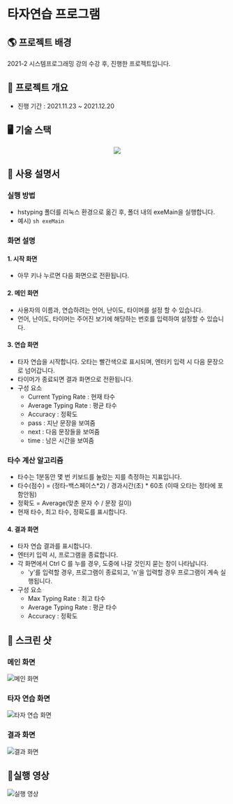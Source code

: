 # 타자연습 프로그램
## 🌎 프로젝트 배경
2021-2 시스템프로그래밍 강의 수강 후, 진행한 프로젝트입니다.
## 🌳 프로젝트 개요
- 진행 기간 : 2021.11.23 ~ 2021.12.20

## 🖥 기술 스택
<div align=center> 
<img src="https://img.shields.io/badge/c-00599C?style=for-the-badge&logo=c&logoColor=white">
</div>

## 🍎 사용 설명서
### 실행 방법
- hstyping 폴더를 리눅스 환경으로 옮긴 후, 폴더 내의 exeMain을 실행합니다. 
- 예시) `sh exeMain`

### 화면 설명
#### 1. 시작 화면
 - 아무 키나 누르면 다음 화면으로 전환됩니다.
	
#### 2. 메인 화면 
- 사용자의 이름과, 연습하려는 언어, 난이도, 타이머를 설정 할 수 있습니다.
- 언어, 난이도, 타이머는 주어진 보기에 해당하는 번호를 입력하여 설정할 수 있습니다.

#### 3. 연습 화면
- 타자 연습을 시작합니다. 오타는 빨간색으로 표시되며, 엔터키 입력 시 다음 문장으로 넘어갑니다.
- 타이머가 종료되면 결과 화면으로 전환됩니다.
- 구성 요소 
	- Current Typing Rate : 현재 타수
	- Average Typing Rate : 평균 타수
	- Accuracy : 정확도
	- pass : 지난 문장을 보여줌
	- next : 다음 문장들을 보여줌
	- time : 남은 시간을 보여줌
### 타수 계산 알고리즘
- 타수는 1분동안 몇 번 키보드를 눌렀는 지를 측정하는 지표입니다.
- 타수(점수) = (정타-백스페이스*2) / 경과시간(초) * 60초 (이때 오타는 정타에 포함안됨)
- 정확도 = Average(맞춘 문자 수 / 문장 길이)
- 현재 타수, 최고 타수, 정확도를 표시합니다.

#### 4. 결과 화면 
- 타자 연습 결과를 표시합니다.
- 엔터키 입력 시, 프로그램을 종료합니다.
- 각 화면에서 Ctrl C 를 누를 경우, 도중에 나갈 것인지 묻는 창이 나타납니다.
   - 'y'를 입력할 경우, 프로그램이 종료되고, 'n'을 입력할 경우 프로그램이 계속 실행됩니다. 
- 구성 요소 
    - Max Typing Rate : 최고 타수
    - Average Typing Rate : 평균 타수
    - Accuracy : 정확도

## 🦕 스크린 샷
### 메인 화면
![메인 화면](https://user-images.githubusercontent.com/45627010/225485238-7cbfb28b-9442-4bd6-9b32-5820ef97be91.png)

### 타자 연습 화면
![타자 연습 화면](https://user-images.githubusercontent.com/45627010/225485310-88aa56eb-9f66-4fa6-a15d-d0c2ff0d878d.png)

### 결과 화면
![결과 화면](https://user-images.githubusercontent.com/45627010/225485279-e840119e-3dad-463d-a890-b91ab45ef36a.png)

## 🥦실행 영상
![실행 영상](https://user-images.githubusercontent.com/45627010/225485112-3a644555-fce1-4637-aab2-473ae5d76cb7.gif)

